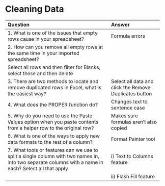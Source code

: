 # Cleaning Data

| Question | Answer |
| :--- | :--- |
| 1. What is one of the issues that empty rows cause in your spreadsheet? | Formula errors  |
| 2. How can you remove all empty rows at the same time in your imported spreadsheet? | 
Select all rows and then filter for Blanks, select these and then delete |
| 3. There are two methods to locate and remove duplicated rows in Excel, what is the easiest way? | Select all data and click the Remove Duplicates button  |
| 4. What does the PROPER function do? | Changes text to sentence case |
| 5. Why do you need to use the Paste Values option when you paste contents from a helper row to the original row? | Makes sure formulas aren’t also copied |
| 6. What is one of the ways to apply new data formats to the rest of a column? | Format Painter tool |
| 7. What tools or features can we use to split a single column with two names in, into two separate columns with a name in each? Select all that apply | i) Text to Columns feature |
|  | ii) Flash Fill feature |
